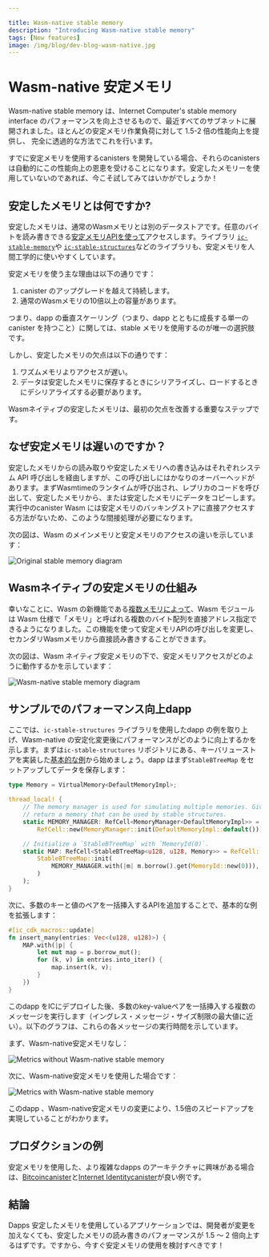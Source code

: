 ```yaml
---

title: Wasm-native stable memory
description: "Introducing Wasm-native stable memory"
tags: [New features]
image: /img/blog/dev-blog-wasm-native.jpg
---
```

# Wasm-native 安定メモリ

Wasm-native stable memory は、Internet Computer's stable memory interface のパフォーマンスを向上させるもので、最近すべてのサブネットに展開されました。ほとんどの安定メモリ作業負荷に対して 1.5-2 倍の性能向上を提供し、 完全に透過的な方法でこれを行います。

すでに安定メモリを使用するcanisters を開発している場合、それらのcanisters は自動的にこの性能向上の恩恵を受けることになります。安定したメモリーを使用していないのであれば、今こそ試してみてはいかがでしょうか！

## 安定したメモリとは何ですか?

安定したメモリは、通常のWasmメモリとは別のデータストアです。任意のバイトを読み書きできる[安定メモリAPIを使って](https://internetcomputer.org/docs/current/references/ic-interface-spec#system-api-stable-memory)アクセスします。ライブラリ [`ic-stable-memory`](https://crates.io/crates/ic-stable-memory)や [`ic-stable-structures`](https://crates.io/crates/ic-stable-structures)などのライブラリも、安定メモリを人間工学的に使いやすくしています。

安定メモリを使う主な理由は以下の通りです：

1.  canister のアップグレードを越えて持続します。
2.  通常のWasmメモリの10倍以上の容量があります。

つまり、dapp の垂直スケーリング（つまり、dapp とともに成長する単一のcanister を持つこと）に関しては、stable メモリを使用するのが唯一の選択肢です。

しかし、安定したメモリの欠点は以下の通りです：

1.  ワズムメモリよりアクセスが遅い。
2.  データは安定したメモリに保存するときにシリアライズし、ロードするときにデシリアライズする必要があります。

Wasmネイティブの安定したメモリは、最初の欠点を改善する重要なステップです。

## なぜ安定メモリは遅いのですか？

安定したメモリからの読み取りや安定したメモリへの書き込みはそれぞれシステム API 呼び出しを経由しますが、この呼び出しにはかなりのオーバーヘッドがあります。まずWasmtimeのランタイムが呼び出され、レプリカのコードを呼び出して、安定したメモリから、または安定したメモリにデータをコピーします。実行中のcanister Wasm には安定メモリのバッキングストアに直接アクセスする方法がないため、このような間接処理が必要になります。

次の図は、Wasm のメインメモリと安定メモリのアクセスの違いを示しています：

![Original stable memory diagram](/img/blog/wasm-native-stable-memory-diagram-old.png)

## Wasmネイティブの安定メモリの仕組み

幸いなことに、Wasm の新機能である[複数メモリによって](https://github.com/WebAssembly/multi-memory/blob/master/proposals/multi-memory/Overview.md)、Wasm モジュールは Wasm 仕様で「メモリ」と呼ばれる複数のバイト配列を直接アドレス指定できるようになりました。この機能を使って安定メモリAPIの呼び出しを変更し、セカンダリWasmメモリから直接読み書きすることができます。

次の図は、Wasm ネイティブ安定メモリの下で、安定メモリアクセスがどのように動作するかを示しています：

![Wasm-native stable memory diagram](/img/blog/wasm-native-stable-memory-diagram-new.png)

## サンプルでのパフォーマンス向上dapp

ここでは、`ic-stable-structures` ライブラリを使用したdapp の例を取り上げ、Wasm-native の安定化変更後にパフォーマンスがどのように向上するかを示します。まずは`ic-stable-structures` リポジトリにある、キーバリューストアを実装した[基本的な例](https://github.com/dfinity/stable-structures/tree/main/examples/src/basic_example)から始めましょう。dapp はまず`StableBTreeMap` をセットアップしてデータを保存します：

``` rust
type Memory = VirtualMemory<DefaultMemoryImpl>;

thread_local! {
    // The memory manager is used for simulating multiple memories. Given a `MemoryId` it can
    // return a memory that can be used by stable structures.
    static MEMORY_MANAGER: RefCell<MemoryManager<DefaultMemoryImpl>> =
        RefCell::new(MemoryManager::init(DefaultMemoryImpl::default()));

    // Initialize a `StableBTreeMap` with `MemoryId(0)`.
    static MAP: RefCell<StableBTreeMap<u128, u128, Memory>> = RefCell::new(
        StableBTreeMap::init(
            MEMORY_MANAGER.with(|m| m.borrow().get(MemoryId::new(0))),
        )
    );
}
```

次に、多数のキーと値のペアを一括挿入するAPIを追加することで、基本的な例を拡張します：

``` rust
#[ic_cdk_macros::update]
fn insert_many(entries: Vec<(u128, u128)>) {
    MAP.with(|p| {
        let mut map = p.borrow_mut();
        for (k, v) in entries.into_iter() {
            map.insert(k, v);
        }
    })
}
```

このdapp をICにデプロイした後、多数のkey-valueペアを一括挿入する複数のメッセージを実行します（イングレス・メッセージ・サイズ制限の最大値に近い）。以下のグラフは、これらの各メッセージの実行時間を示しています。

まず、Wasm-native安定メモリなし：

![Metrics without Wasm-native stable memory](/img/blog/wasm-native-stable-memory-execution-metrics-no-wnsm.png)

次に、Wasm-native安定メモリを使用した場合です：

![Metrics with Wasm-native stable memory](/img/blog/wasm-native-stable-memory-execution-metrics-wnsm.png)

このdapp 、Wasm-native安定メモリの変更により、1.5倍のスピードアップを実現していることがわかります。

## プロダクションの例

安定メモリを使用した、より複雑なdapps のアーキテクチャに興味がある場合は、[Bitcoincanister](https://github.com/dfinity/bitcoin-canister)と[Internet Identitycanister](https://github.com/dfinity/internet-identity/tree/main/src/internet_identity)が良い例です。

## 結論

Dapps 安定したメモリを使用しているアプリケーションでは、開発者が変更を加えなくても、安定したメモリの読み書きのパフォーマンスが 1.5 ～ 2 倍向上するはずです。ですから、今すぐ安定メモリの使用を検討すべきです！

<!---


# Wasm-native stable memory
Wasm-native stable memory is a performance improvement to the Internet Computer’s stable memory interface, which was recently rolled out to all subnets. It provides a 1.5-2x performance improvement to most stable memory workloads and does so in a completely transparent way. 

If you’re already developing canisters that use stable memory, then those canisters will automatically benefit from this performance improvement. If you’re not using stable memory, maybe now’s the time to try it out!

## What is stable memory?

Stable memory is a data store separate from regular Wasm memory. It is accessed using the [stable memory API](https://internetcomputer.org/docs/current/references/ic-interface-spec#system-api-stable-memory) which allows reading/writing arbitrary bytes. Libraries like [`ic-stable-memory`](https://crates.io/crates/ic-stable-memory) and [`ic-stable-structures`](https://crates.io/crates/ic-stable-structures) also make stable memory ergonomic to use.

The main reasons to use stable memory are that:

1. It persists across canister upgrades.
1. It has a capacity over 10x larger than regular Wasm memory.

This means that using stable memory is really the only option when it comes to vertically scaling a dapp (i.e. having a single canister that grows with your dapp). 

But the downsides of stable memory are that:

1. It is slower to access than Wasm memory.
2. Data must be serialized when storing in stable memory and deserialized when loaded.

Wasm native stable memory is a significant step in improving the first downside.

## Why is stable memory slower?

Each read from or write to stable memory goes through a system API call, and this call has a significant overhead. It first calls into the Wasmtime runtime, which then invokes code in the replica to copy over data from or to the stable memory. This indirection is needed because the running canister Wasm has no way to directly access the backing store of the stable memory.

The following diagram shows the difference between accessing the main Wasm memory versus stable memory:

![Original stable memory diagram](/img/blog/wasm-native-stable-memory-diagram-old.png)
 
## How Wasm-native stable memory works

Fortunately, the new [multiple memories](https://github.com/WebAssembly/multi-memory/blob/master/proposals/multi-memory/Overview.md) Wasm feature allows a Wasm module to directly address multiple byte arrays, called “memories” in the Wasm spec. We can use this feature to modify calls to the stable memory APIs to directly read or write from a secondary Wasm memory.

The following diagram shows how stable memory accesses will work under Wasm-native stable memory:

![Wasm-native stable memory diagram](/img/blog/wasm-native-stable-memory-diagram-new.png)

## Performance gains on sample dapp

Here we take an example dapp using the `ic-stable-structures` library and show how its performance improves after the Wasm-native stable change. Let’s start with the [basic example](https://github.com/dfinity/stable-structures/tree/main/examples/src/basic_example) from `ic-stable-structures` repo which implements a key-value store. The dapp starts by setting up a `StableBTreeMap` to store data:

```rust
type Memory = VirtualMemory<DefaultMemoryImpl>;

thread_local! {
    // The memory manager is used for simulating multiple memories. Given a `MemoryId` it can
    // return a memory that can be used by stable structures.
    static MEMORY_MANAGER: RefCell<MemoryManager<DefaultMemoryImpl>> =
        RefCell::new(MemoryManager::init(DefaultMemoryImpl::default()));

    // Initialize a `StableBTreeMap` with `MemoryId(0)`.
    static MAP: RefCell<StableBTreeMap<u128, u128, Memory>> = RefCell::new(
        StableBTreeMap::init(
            MEMORY_MANAGER.with(|m| m.borrow().get(MemoryId::new(0))),
        )
    );
}
```

We then enhance the basic example by adding an API to bulk insert many key-value pairs:

```rust
#[ic_cdk_macros::update]
fn insert_many(entries: Vec<(u128, u128)>) {
    MAP.with(|p| {
        let mut map = p.borrow_mut();
        for (k, v) in entries.into_iter() {
            map.insert(k, v);
        }
    })
}
```

After deploying this dapp to the IC, we then execute multiple messages that bulk insert many key-value pairs (close to maxing out the ingress message size limit). The following graphs show the execution time for each of these messages.

First, without Wasm-native stable memory:

![Metrics without Wasm-native stable memory](/img/blog/wasm-native-stable-memory-execution-metrics-no-wnsm.png)

Then, with Wasm-native stable memory:

![Metrics with Wasm-native stable memory](/img/blog/wasm-native-stable-memory-execution-metrics-wnsm.png)

We can see that this dapp gets a 1.5x speedup from the Wasm-native stable memory change.

## Production examples

If you’re interested in seeing some architecture of more complicated dapps that are using stable memory, the [Bitcoin canister](https://github.com/dfinity/bitcoin-canister) and the [Internet Identity canister](https://github.com/dfinity/internet-identity/tree/main/src/internet_identity) are good examples.

## Conclusion

Dapps which use stable memory should see 1.5-2x performance improvements for stable memory reads and writes without developers needing to make any changes. So you should consider using stable memory today!

-->
